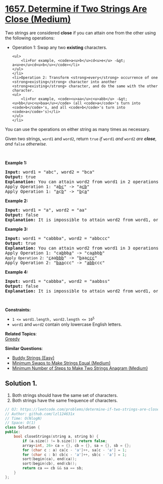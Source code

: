 # [1657. Determine if Two Strings Are Close (Medium)](https://leetcode.com/problems/determine-if-two-strings-are-close/)

<p>Two strings are considered <strong>close</strong> if you can attain one from the other using the following operations:</p>

<ul>
	<li>Operation 1: Swap any two <strong>existing</strong> characters.

	<ul>
		<li>For example, <code>a<u>b</u>cd<u>e</u> -&gt; a<u>e</u>cd<u>b</u></code></li>
	</ul>
	</li>
	<li>Operation 2: Transform <strong>every</strong> occurrence of one <strong>existing</strong> character into another <strong>existing</strong> character, and do the same with the other character.
	<ul>
		<li>For example, <code><u>aa</u>c<u>abb</u> -&gt; <u>bb</u>c<u>baa</u></code> (all <code>a</code>'s turn into <code>b</code>'s, and all <code>b</code>'s turn into <code>a</code>'s)</li>
	</ul>
	</li>
</ul>

<p>You can use the operations on either string as many times as necessary.</p>

<p>Given two strings, <code>word1</code> and <code>word2</code>, return <code>true</code><em> if </em><code>word1</code><em> and </em><code>word2</code><em> are <strong>close</strong>, and </em><code>false</code><em> otherwise.</em></p>

<p>&nbsp;</p>
<p><strong>Example 1:</strong></p>

<pre><strong>Input:</strong> word1 = "abc", word2 = "bca"
<strong>Output:</strong> true
<strong>Explanation:</strong> You can attain word2 from word1 in 2 operations.
Apply Operation 1: "a<u>bc</u>" -&gt; "a<u>cb</u>"
Apply Operation 1: "<u>a</u>c<u>b</u>" -&gt; "<u>b</u>c<u>a</u>"
</pre>

<p><strong>Example 2:</strong></p>

<pre><strong>Input:</strong> word1 = "a", word2 = "aa"
<strong>Output:</strong> false
<strong>Explanation: </strong>It is impossible to attain word2 from word1, or vice versa, in any number of operations.
</pre>

<p><strong>Example 3:</strong></p>

<pre><strong>Input:</strong> word1 = "cabbba", word2 = "abbccc"
<strong>Output:</strong> true
<strong>Explanation:</strong> You can attain word2 from word1 in 3 operations.
Apply Operation 1: "ca<u>b</u>bb<u>a</u>" -&gt; "ca<u>a</u>bb<u>b</u>"
<code>Apply Operation 2: "</code><u>c</u>aa<u>bbb</u>" -&gt; "<u>b</u>aa<u>ccc</u>"
Apply Operation 2: "<u>baa</u>ccc" -&gt; "<u>abb</u>ccc"
</pre>

<p><strong>Example 4:</strong></p>

<pre><strong>Input:</strong> word1 = "cabbba", word2 = "aabbss"
<strong>Output:</strong> false
<strong>Explanation: </strong>It is impossible to attain word2 from word1, or vice versa, in any amount of operations.
</pre>

<p>&nbsp;</p>
<p><strong>Constraints:</strong></p>

<ul>
	<li><code>1 &lt;= word1.length, word2.length &lt;= 10<sup>5</sup></code></li>
	<li><code>word1</code> and <code>word2</code> contain&nbsp;only lowercase English letters.</li>
</ul>


**Related Topics**:  
[Greedy](https://leetcode.com/tag/greedy/)

**Similar Questions**:
* [Buddy Strings (Easy)](https://leetcode.com/problems/buddy-strings/)
* [Minimum Swaps to Make Strings Equal (Medium)](https://leetcode.com/problems/minimum-swaps-to-make-strings-equal/)
* [Minimum Number of Steps to Make Two Strings Anagram (Medium)](https://leetcode.com/problems/minimum-number-of-steps-to-make-two-strings-anagram/)

## Solution 1.

1. Both strings should have the same set of characters.
2. Both strings have the same frequence of characters.

```cpp
// OJ: https://leetcode.com/problems/determine-if-two-strings-are-close/
// Author: github.com/lzl124631x
// Time: O(NlogN)
// Space: O(1)
class Solution {
public:
    bool closeStrings(string a, string b) {
        if (a.size() != b.size()) return false;
        array<int, 26> ca = {}, cb = {}, sa = {}, sb = {};
        for (char c : a) ca[c - 'a']++, sa[c - 'a'] = 1;
        for (char c : b) cb[c - 'a']++, sb[c - 'a'] = 1;
        sort(begin(ca), end(ca));
        sort(begin(cb), end(cb));
        return ca == cb && sa == sb;
    }
};
```